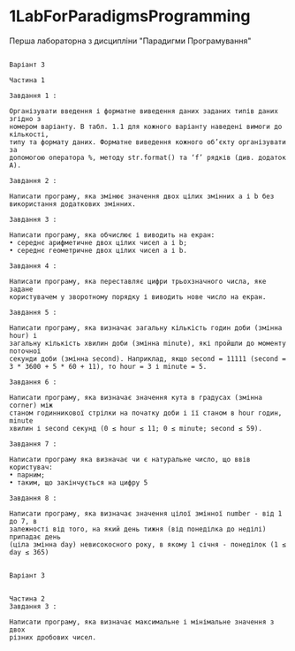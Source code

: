 # 1LabForParadigmsProgramming

Перша лабораторна з дисципліни "Парадигми Програмування"

                                                                              Варіант 3
                                                                              
    Частина 1

    Завдання 1 : 

    Організувати введення і форматне виведення даних заданих типів даних згідно з
    номером варіанту. В табл. 1.1 для кожного варіанту наведені вимоги до кількості,
    типу та формату даних. Форматне виведення кожного об’єкту організувати за
    допомогою оператора %, методу str.format() та ‘f’ рядків (див. додаток А).

    Завдання 2 : 

    Написати програму, яка змінює значення двох цілих змінних a і b без
    використання додаткових змінних.

    Завдання 3 : 

    Написати програму, яка обчислює і виводить на екран: 
    • середнє арифметичне двох цілих чисел a і b; 
    • середнє геометричне двох цілих чисел a і b.

    Завдання 4 :

    Написати програму, яка переставляє цифри трьохзначного числа, яке задане
    користувачем у зворотному порядку і виводить нове число на екран.

    Завдання 5 :

    Написати програму, яка визначає загальну кількість годин доби (змінна hour) і
    загальну кількість хвилин доби (змінна minute), які пройшли до моменту поточної
    секунди доби (змінна second). Наприклад, якщо second = 11111 (second = 3 * 3600 + 5 * 60 + 11), то hour = 3 і minute = 5.

    Завдання 6 :

    Написати програму, яка визначає значення кута в градусах (змінна corner) між
    станом годинникової стрілки на початку доби і її станом в hour годин, minute
    хвилин і second секунд (0 ≤ hour ≤ 11; 0 ≤ minute; second ≤ 59).

    Завдання 7 :

    Написати програму яка визначає чи є натуральне число, що ввів користувач:
    • парним;
    • таким, що закінчується на цифру 5

    Завдання 8 : 

    Написати програму, яка визначає значення цілої змінної number - від 1 до 7, в
    залежності від того, на який день тижня (від понеділка до неділі) припадає день
    (ціла змінна day) невисокосного року, в якому 1 січня - понеділок (1 ≤ day ≤ 365)

                                                                            Варіант 3
                                                                            
                                                                            Частина 2
    Завдання 3 :

    Написати програму, яка визначає максимальне і мінімальне значення з двох
    різних дробових чисел.
